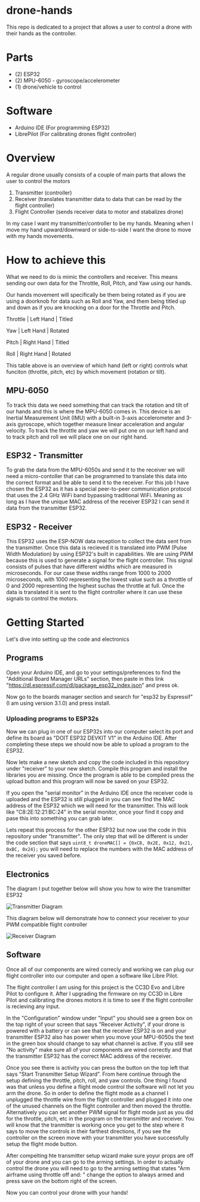 # drone-hands
This repo is dedicated to a project that allows a user to control a drone with their hands as the controller.

# Parts
- (2) ESP32
- (2) MPU-6050 - gyroscope/accelerometer
- (1) drone/vehicle to control 

# Software
- Arduino IDE (For programming ESP32)
- LibrePilot (For calibrating drones flight controller)

# Overview
A regular drone usually consists of a couple of main parts that allows the user to control the motors
1) Transmitter (controller)
2) Receiver (translates transmitter data to data that can be read by the flight controller)
3) Flight Controller (sends receiver data to motor and stabalizes drone)

In my case I want my transmitter/controller to be my hands. Meaning when I move my hand upward/downward or side-to-side I want the drone to move with my hands movements.

# How to achieve this
What we need to do is mimic the controllers and receiver. 
This means sending our own data for the Throttle, Roll, Pitch, and Yaw using our hands.

Our hands movement will specifically be them being rotated as if you are using a doorknob for data such as Roll and Yaw, and them being titled up and down as if you are knocking on a door for the Throttle and Pitch.

Throttle  |  Left Hand  | Titled

Yaw       |  Left Hand  | Rotated

Pitch     |  Right Hand | Titled

Roll      |  Right Hand | Rotated

This table above is an overview of which hand (left or right) controls what funciton (throttle, pitch, etc) by which movement (rotation or tilt).

## MPU-6050
To track this data we need something that can track the rotation and tilt of our hands and this is where the MPU-6050 comes in. This device is an Inertial Measurement Unit (IMU) with a built-in 3-axis accelerometer and 3-axis gyroscope, which together measure linear acceleration and angular velocity. To track the throttle and yaw we will put one on our left hand and to track pitch and roll we will place one on our right hand.

## ESP32 - Transmitter
To grab the data from the MPU-6050s and send it to the receiver we will need a micro-contoller that can be programmed to translate this data into the correct format and be able to send it to the receiver. For this job I have chosen the ESP32 as it has a special peer-to-peer communication protocol that uses the 2.4 GHz WiFi band bypassing traditional WiFi. Meaning as long as I have the unique MAC address of the receiver ESP32 I can send it data from the transmitter ESP32.

## ESP32 - Receiver
This ESP32 uses the ESP-NOW data reception to collect the data sent from the transmitter. Once this data is recieved it is translated into PWM (Pulse Width Modulation) by using ESP32's built in capabilities. We are using PWM because this is used to generate a signal for the flight controller. This signal consists of pulses that have different widths which are measured in microseconds. For our case these widths range from 1000 to 2000 microseconds, with 1000 representing the lowest value such as a throttle of 0 and 2000 representing the highest suchas the throttle at full. Once the data is translated it is sent to the flight controller where it can use these signals to control the motors.

# Getting Started
Let's dive into setting up the code and electronics

## Programs
Open your Arduino IDE, and go to your settings/preferences to find the "Additional Board Manager URLs" section, then paste in this link "https://dl.espressif.com/dl/package_esp32_index.json" and press ok.

Now go to the boards manager section and search for "esp32 by Espressif" (I am using version 3.1.0) and press install. 

### Uploading programs to ESP32s
Now we can plug in one of our ESP32s into our computer select its port and define its board as "DOIT ESP32 DEVKIT V1" in the Arduino IDE. After completing these steps we should now be able to upload a program to the ESP32.

Now lets make a new sketch and copy the code included in this repository under "receiver" to your new sketch. Compile this program and install the libraries you are missing. Once the program is able to be compiled press the upload button and this program will now be saved on your ESP32.

If you open the "serial monitor" in the Arduino IDE once the receiver code is uploaded and the ESP32 is still plugged in you can see find the MAC address of the ESP32 which we will need for the transmitter. This will look like "C8:2E:12:21:BC:24" in the serial monitor, once your find it copy and pase this into something you can grab later.

Lets repeat this process for the other ESP32 but now use the code in this repository under "transmitter". The only step that will be different is under the code section that says 
```uint8_t droneMAC[] = {0xC8, 0x2E, 0x12, 0x21, 0xBC, 0x24};``` you will need to replace the numbers with the MAC address of the receiver you saved before.

## Electronics
The diagram I put together below will show you how to wire the transmitter ESP32

![Transmitter Diagram](images/transmitter.png)

This diagram below will demonstrate how to connect your receiver to your PWM compatible flight controller

![Receiver Diagram](images/receiver.png)

## Software
Once all of our components are wired correcly and working we can plug our flight controller into our computer and open a software like Libre Pilot. 

The flight controller I am using for this project is the CC3D Evo and Libre Pilot to configure it. After I upgrading the firmware on my CC3D in Libre Pilot and calibrating the drones motors it is time to see if the flight controller is recieving any input.

In the "Configuration" window under "Input" you should see a green box on the top right of your screen that says "Receiver Activity", if your drone is powered with a battery or can see that the receiver ESP32 is on and your transmitter ESP32 also has power when you move your MPU-6050s the text in the green box should change to say what channel is active. If you  still see "No activity" make sure all of your components are wired correctly and that the transmitter ESP32 has the correct MAC address of the receiver.

Once you see there is activity you can press the button on the top left that says "Start Transmitter Setup Wizard". From here continue through the setup defining the throttle, pitch, roll, and yaw controls. One thing I found was that unless you define a flight mode control the software will not let you arm the drone. So in order to define the flight mode as a channel I unplugged the throttle wire from the flight controller and plugged it into one of the unused channels on the flight controller and then moved the throttle. Alternatively you can set another PWM signal for flight mode just as you did for the throttle, pitch, etc in the program on the transmitter and receiver. You will know that the tranmitter is working once you get to the step where it says to move the controls in their farthest directions, if you see the controller on the screen move with your transmitter you have successfully setup the flight mode button. 

After compelting hte transmitter setup wizard make sure yoyur props are off of your drone and you can go to the arming settings. In order to actually control the drone you will need to go to the arming setting that states "Arm airframe using throttle off and: " change the option to always armed and press save on the bottom right of the screen.

Now you can control your drone with your hands!
